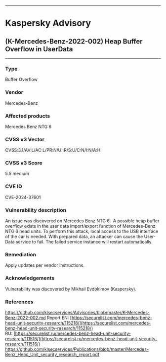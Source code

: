 ***
# Kaspersky Advisory
## (K-Mercedes-Benz-2022-002) Heap Buffer Overflow in UserData
***
### Type
Buffer Overflow
### Vendor
Mercedes-Benz
### Affected products
Mercedes Benz NTG 6 
### CVSS v3 Vector

CVSS:3.1/AV:L/AC:L/PR:N/UI:R/S:U/C:N/I:N/A:H
### CVSS v3 Score

5.5 medium
### CVE ID

CVE-2024-37601
### Vulnerability description
An issue was discovered on Mercedes Benz NTG 6.  A possible heap buffer overflow exists in the user data import/export function of Mercedes-Benz NTG 6 head units. To perform this attack, local access to the USB interface of the car is needed. With prepared data, an attacker can cause the User-Data service to fail. The failed service instance will restart automatically.
### Remediation
Apply updates per vendor instructions.
### Acknowledgements
Vulnerability was discovered by Mikhail Evdokimov (Kaspersky).

### References
https://github.com/klsecservices/Advisories/blob/master/K-Mercedes-Benz-2022-002.md
Report
EN: [https://securelist.com/mercedes-benz-head-unit-security-research/115218/](https://securelist.com/mercedes-benz-head-unit-security-research/115218/)
RU: [https://securelist.ru/mercedes-benz-head-unit-security-research/111516/](https://securelist.ru/mercedes-benz-head-unit-security-research/111516/)
https://github.com/klsecservices/Publications/blob/master/Mercedes-Benz_Head_Unit_security_research_report.pdf